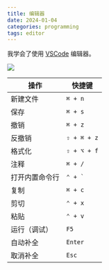 ```yaml
---
title: 编辑器
date: 2024-01-04
categories: programming
tags: editor
---
```


我学会了使用 [VSCode](https://code.visualstudio.com/) 编辑器。

![](https://code.visualstudio.com/assets/home/home-screenshot-mac-2x.png)

| 操作 | 快捷键 |
| --- | --- |
| 新建文件 | `⌘ + n` |
| 保存 | `⌘ + s` |
| 撤销 | `⌘ + z` |
| 反撤销 | `⇧ + ⌘ + z` |
| 格式化 | `⇧ + ⌥ + f` |
| 注释 | `⌘ + /` |
| 打开内置命令行 | `` ⌃ + ` `` |
| 复制 | `⌘ + c` |
| 剪切 | `⌃ + x` |
| 粘贴 | `⌃ + v` |
| 运行（调试） | `F5` |
| 自动补全 | `Enter` |
| 取消补全 | `Esc` |
